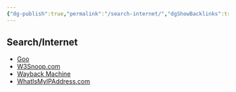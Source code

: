 ```yaml
---
{"dg-publish":true,"permalink":"/search-internet/","dgShowBacklinks":true,"dgShowLocalGraph":true}
---
```



## Search/Internet
- [Goo](http://www.goo.ne.jp/)
- [W3Snoop.com](http://webboar.com.w3snoop.com/)
- [Wayback Machine](https://archive.org/web)
- [WhatIsMyIPAddress.com](http://whatismyipaddress.com/)